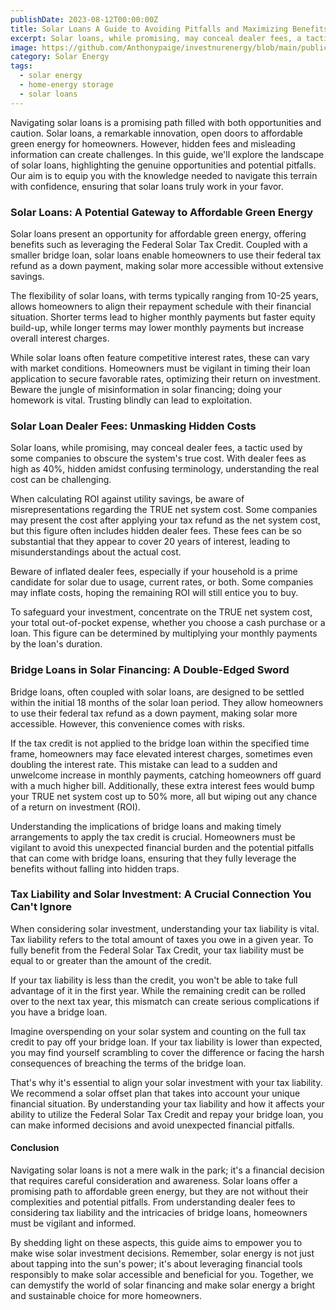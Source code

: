 ```yaml
---
publishDate: 2023-08-12T00:00:00Z
title: Solar Loans A Guide to Avoiding Pitfalls and Maximizing Benefits
excerpt: Solar loans, while promising, may conceal dealer fees, a tactic used by some companies to obscure the system's true cost. With dealer fees as high as 40%, hidden amidst confusing terminology
image: https://github.com/Anthonypaige/investnurenergy/blob/main/public/images/cover-art/SLR-3-cover-art.jpg?raw=true
category: Solar Energy
tags:
  - solar energy
  - home-energy storage
  - solar loans
---
```


Navigating solar loans is a promising path filled with both opportunities and caution. Solar loans, a remarkable innovation, open doors to affordable green energy for homeowners. However, hidden fees and misleading information can create challenges. In this guide, we'll explore the landscape of solar loans, highlighting the genuine opportunities and potential pitfalls. Our aim is to equip you with the knowledge needed to navigate this terrain with confidence, ensuring that solar loans truly work in your favor.

### **Solar Loans: A Potential Gateway to Affordable Green Energy**

Solar loans present an opportunity for affordable green energy, offering benefits such as leveraging the Federal Solar Tax Credit. Coupled with a smaller bridge loan, solar loans enable homeowners to use their federal tax refund as a down payment, making solar more accessible without extensive savings.

The flexibility of solar loans, with terms typically ranging from 10-25 years, allows homeowners to align their repayment schedule with their financial situation. Shorter terms lead to higher monthly payments but faster equity build-up, while longer terms may lower monthly payments but increase overall interest charges.

While solar loans often feature competitive interest rates, these can vary with market conditions. Homeowners must be vigilant in timing their loan application to secure favorable rates, optimizing their return on investment. Beware the jungle of misinformation in solar financing; doing your homework is vital. Trusting blindly can lead to exploitation.

### **Solar Loan Dealer Fees: Unmasking Hidden Costs**

Solar loans, while promising, may conceal dealer fees, a tactic used by some companies to obscure the system's true cost. With dealer fees as high as 40%, hidden amidst confusing terminology, understanding the real cost can be challenging.

When calculating ROI against utility savings, be aware of misrepresentations regarding the TRUE net system cost. Some companies may present the cost after applying your tax refund as the net system cost, but this figure often includes hidden dealer fees. These fees can be so substantial that they appear to cover 20 years of interest, leading to misunderstandings about the actual cost.

Beware of inflated dealer fees, especially if your household is a prime candidate for solar due to usage, current rates, or both. Some companies may inflate costs, hoping the remaining ROI will still entice you to buy.

To safeguard your investment, concentrate on the TRUE net system cost, your total out-of-pocket expense, whether you choose a cash purchase or a loan. This figure can be determined by multiplying your monthly payments by the loan's duration.

### **Bridge Loans in Solar Financing: A Double-Edged Sword**

Bridge loans, often coupled with solar loans, are designed to be settled within the initial 18 months of the solar loan period. They allow homeowners to use their federal tax refund as a down payment, making solar more accessible. However, this convenience comes with risks.

If the tax credit is not applied to the bridge loan within the specified time frame, homeowners may face elevated interest charges, sometimes even doubling the interest rate. This mistake can lead to a sudden and unwelcome increase in monthly payments, catching homeowners off guard with a much higher bill. Additionally, these extra interest fees would bump your TRUE net system cost up to 50% more, all but wiping out any chance of a return on investment (ROI).

Understanding the implications of bridge loans and making timely arrangements to apply the tax credit is crucial. Homeowners must be vigilant to avoid this unexpected financial burden and the potential pitfalls that can come with bridge loans, ensuring that they fully leverage the benefits without falling into hidden traps.

### **Tax Liability and Solar Investment: A Crucial Connection You Can't Ignore**

When considering solar investment, understanding your tax liability is vital. Tax liability refers to the total amount of taxes you owe in a given year. To fully benefit from the Federal Solar Tax Credit, your tax liability must be equal to or greater than the amount of the credit.

If your tax liability is less than the credit, you won't be able to take full advantage of it in the first year. While the remaining credit can be rolled over to the next tax year, this mismatch can create serious complications if you have a bridge loan.

Imagine overspending on your solar system and counting on the full tax credit to pay off your bridge loan. If your tax liability is lower than expected, you may find yourself scrambling to cover the difference or facing the harsh consequences of breaching the terms of the bridge loan.

That's why it's essential to align your solar investment with your tax liability. We recommend a solar offset plan that takes into account your unique financial situation. By understanding your tax liability and how it affects your ability to utilize the Federal Solar Tax Credit and repay your bridge loan, you can make informed decisions and avoid unexpected financial pitfalls.

#### **Conclusion**

Navigating solar loans is not a mere walk in the park; it's a financial decision that requires careful consideration and awareness. Solar loans offer a promising path to affordable green energy, but they are not without their complexities and potential pitfalls. From understanding dealer fees to considering tax liability and the intricacies of bridge loans, homeowners must be vigilant and informed.

By shedding light on these aspects, this guide aims to empower you to make wise solar investment decisions. Remember, solar energy is not just about tapping into the sun's power; it's about leveraging financial tools responsibly to make solar accessible and beneficial for you. Together, we can demystify the world of solar financing and make solar energy a bright and sustainable choice for more homeowners.
